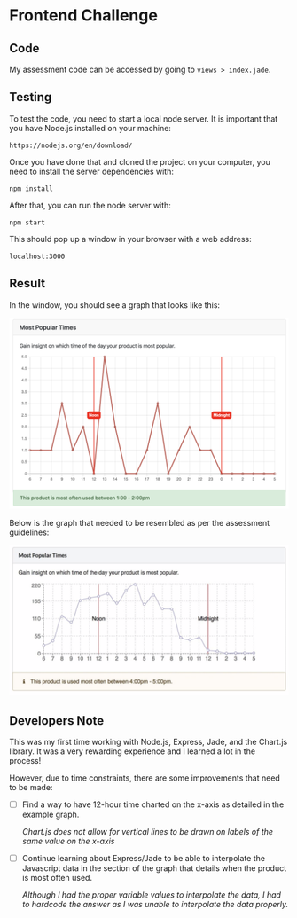 # Frontend Challenge

## Code

My assessment code can be accessed by going to `views > index.jade`.

## Testing

To test the code, you need to start a local node server. It is important that you have Node.js installed on your machine:
```
https://nodejs.org/en/download/
```


Once you have done that and cloned the project on your computer, you need to install the server dependencies with:
```
npm install
```


After that, you can run the node server with:
```
npm start
```


This should pop up a window in your browser with a web address: 
```
localhost:3000
```

## Result

In the window, you should see a graph that looks like this:

![My Graph](my-graph.png)


Below is the graph that needed to be resembled as per the assessment guidelines:

![Adrich Graph](adrich-graph.png)


## Developers Note

This was my first time working with Node.js, Express, Jade, and the Chart.js library. It was a very rewarding experience and I learned a lot in the process!


However, due to time constraints, there are some improvements that need to be made:

- [ ] Find a way to have 12-hour time charted on the x-axis as detailed in the example graph.
     
     
     *Chart.js does not allow for vertical lines to be drawn on labels of the same value on the x-axis*
    
    
- [ ] Continue learning about Express/Jade to be able to interpolate the Javascript data in the section of the graph that details when the product is most often used.


     *Although I had the proper variable values to interpolate the data, I had to hardcode the answer as I was unable to interpolate the data properly.*
